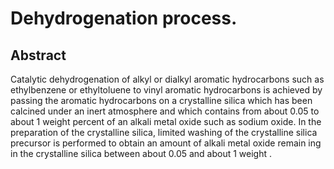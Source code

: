 # Dehydrogenation process.

## Abstract
Catalytic dehydrogenation of alkyl or dialkyl aromatic hydrocarbons such as ethylbenzene or ethyltoluene to vinyl aromatic hydrocarbons is achieved by passing the aromatic hydrocarbons on a crystalline silica which has been calcined under an inert atmosphere and which contains from about 0.05 to about 1 weight percent of an alkali metal oxide such as sodium oxide. In the preparation of the crystalline silica, limited washing of the crystalline silica precursor is performed to obtain an amount of alkali metal oxide remain ing in the crystalline silica between about 0.05 and about 1 weight .